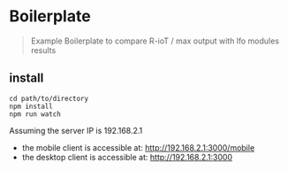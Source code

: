 # Boilerplate

> Example Boilerplate to compare R-ioT / max output with lfo modules results

## install

```
cd path/to/directory
npm install
npm run watch
```

Assuming the server IP is 192.168.2.1
- the mobile client is accessible at: http://192.168.2.1:3000/mobile
- the desktop client is accessible at: http://192.168.2.1:3000
